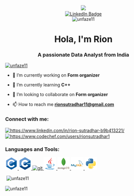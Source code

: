 ### 

<div id="header" align="center">
  <img src="https://media.giphy.com/media/xT0xeAM2za4Ztan8CA/giphy.gif" width="200"/>
</div>
<div id="badges" align="center">
  <a href="https://www.linkedin.com/in/rion-sutradhar-b9b413221/">
    <img src="https://img.shields.io/badge/LinkedIn-blue?style=for-the-badge&logo=linkedin&logoColor=white" alt="LinkedIn Badge"/>
  </a>
</div>

<div id="header" align="center">
  <img src="https://komarev.com/ghpvc/?username=unfaze11&label=Profile%20views&color=0e75b6&style=flat" alt="unfaze11" /> </p>

</div>

<h1 align="center">Hola, I'm Rion</h1>
<h3 align="center">A passionate Data Analyst from India</h3>



<p align="left"> <a href="https://github.com/ryo-ma/github-profile-trophy"><img src="https://github-profile-trophy.vercel.app/?username=unfaze11" alt="unfaze11" /></a> </p>

- 🔭 I’m currently working on **Form organizer**

- 🌱 I’m currently learning **C++**

- 👯 I’m looking to collaborate on **Form organizer**

- 📫 How to reach me **rionsutradhar11@gmail.com**

<h3 align="left">Connect with me:</h3>
<p align="left">
<a href="https://linkedin.com/in/https://www.linkedin.com/in/rion-sutradhar-b9b413221/" target="blank"><img align="center" src="https://raw.githubusercontent.com/rahuldkjain/github-profile-readme-generator/master/src/images/icons/Social/linked-in-alt.svg" alt="https://www.linkedin.com/in/rion-sutradhar-b9b413221/" height="30" width="40" /></a>
<a href="https://www.codechef.com/users/https://www.codechef.com/users/rionsutradhar1" target="blank"><img align="center" src="https://cdn.jsdelivr.net/npm/simple-icons@3.1.0/icons/codechef.svg" alt="https://www.codechef.com/users/rionsutradhar1" height="30" width="40" /></a>
</p>

<h3 align="left">Languages and Tools:</h3>
<p align="left"> <a href="https://www.cprogramming.com/" target="_blank" rel="noreferrer"> <img src="https://raw.githubusercontent.com/devicons/devicon/master/icons/c/c-original.svg" alt="c" width="40" height="40"/> </a> <a href="https://www.w3schools.com/cpp/" target="_blank" rel="noreferrer"> <img src="https://raw.githubusercontent.com/devicons/devicon/master/icons/cplusplus/cplusplus-original.svg" alt="cplusplus" width="40" height="40"/> </a> <a href="https://git-scm.com/" target="_blank" rel="noreferrer"> <img src="https://www.vectorlogo.zone/logos/git-scm/git-scm-icon.svg" alt="git" width="40" height="40"/> </a> <a href="https://www.java.com" target="_blank" rel="noreferrer"> <img src="https://raw.githubusercontent.com/devicons/devicon/master/icons/java/java-original.svg" alt="java" width="40" height="40"/> </a> <a href="https://www.mongodb.com/" target="_blank" rel="noreferrer"> <img src="https://raw.githubusercontent.com/devicons/devicon/master/icons/mongodb/mongodb-original-wordmark.svg" alt="mongodb" width="40" height="40"/> </a> <a href="https://www.mysql.com/" target="_blank" rel="noreferrer"> <img src="https://raw.githubusercontent.com/devicons/devicon/master/icons/mysql/mysql-original-wordmark.svg" alt="mysql" width="40" height="40"/> </a> <a href="https://www.python.org" target="_blank" rel="noreferrer"> <img src="https://raw.githubusercontent.com/devicons/devicon/master/icons/python/python-original.svg" alt="python" width="40" height="40"/> </a> </p>



<p>&nbsp;<img align="center" src="https://github-readme-stats.vercel.app/api?username=unfaze11&show_icons=true&locale=en" alt="unfaze11" /></p>

<p><img align="center" src="https://github-readme-streak-stats.herokuapp.com/?user=unfaze11&" alt="unfaze11" /></p>
